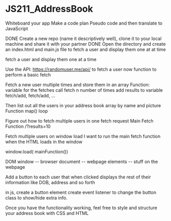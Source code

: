 # JS211_AddressBook

Whiteboard your app
Make a code plan
Pseudo code and then translate to JavaScript




DONE Create a new repo (name it descriptively well), clone it to your local machine and share it with your partner
DONE Open the directory and create an index.html and main.js file to fetch a user and display them one at at time

fetch a user and display them one at a time

Use the API: https://randomuser.me/api/ to fetch a user now
    function to perform a basic fetch



Fetch a new user multiple times and store them in an array
Function:
    variable for the fetches
    call fetch n number of times
    add results to variable
    fetch/add, fetch/add, ...

Then list out all the users in your address book array by name and picture
    Function
    map()
    loop


Figure out how to fetch multiple users in one fetch request
    Main Fetch Function
    /?results=10

Fetch multiple users on window load
    I want to run the main fetch function when the HTML loads in the window

window.load( mainFunction())

DOM
window -- browser
document -- webpage
elements -- stuff on the webpage

Add a button to each user that when clicked displays the rest of their information like DOB, address and so forth

in js,
create a button element
create event listener to change the button class to show/hide extra info.


Once you have the functionality working, feel free to style and structure your address book with CSS and HTML